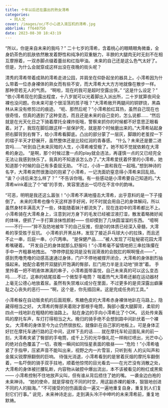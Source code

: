 ```yaml
---
title: 十年以后还在露出的熟女澪希
categories:
  - 同人文
cover: /images/oc/不小心进入液压机的澪希.jpg
abbrlink: ff640750
date: 2023-08-30 18:43:19
---
```

“所以，你是来自未来的我吗？”
二十七岁的澪希，含着桃心的眼睛眼角微垂，全身奶茶色的肌肤依然散发着野性和纯净的双重魅力，丰腴的大腿肉无时无刻不在相互摩擦着，一双赤脚点缀着蕾丝和红指甲油。
未来的自己还是这么色气太好了。
但是，为什么会就穿成这样出没在夜晚的街头呢？

清秀的澪希带着成熟的澪希走进公园，并肩坐在仰卧起坐的器具上。小澪希因为什么带着一位赤身裸体的熟女而有些不安，而大澪希大大方方地就像在散步一样。
那种旁若无人的气质。
“啊啦，现在的我可是超时空露出侠。”
“这是什么设定？”
“依小澪希现在的露出程度，十八岁就可以光着脚出入派出所，二十岁就算夜间全裸也没问题。你未来可是个很淫荡的孩子哦？”大澪希敞开两腿间的铜锣烧，黑森林从来没有修剪过的痕迹。
“呃、那然后呢？”小澪希脸红耳热，虽然自己现在也很奇怪，但真的遇到了这种变态，而且还是未来的自己变的，怎么说都……
“然后就是在光天化日之下骑着摩托全裸炸街哦，警察来抓你的时候都不好意思正眼看着。对了，我现在脚后跟这样一层保护壳，就是那个时候磨出来的。”大澪希站起身把右脚背到右臀下，给小澪希看脚底。凸出的部分蒙了一层灰，脚跟的老茧捏一下的褶子半天才舒展开，虽然整体还是比较红润的青春感。
“什么？未来还是要二进宫吗……”听到自己未来灰暗的人生，小澪希难受极了。她不知不觉就依赖在大澪希的身边。
“是啊，那个时候过激一点的play就会违法，再谨慎一点的又已经完全无法让我感到快乐了。我真的不知道该怎么办了。”大澪希爱抚着怀里的小澪希，她知道那个时候的自己有多委屈无助。
“不过，小诗一直和我在一起哦。”想到神诗的名字，大澪希突然很激动的抱紧了小澪希，一记洗面奶窒息得小澪希来回乱扭。
“诶？小诗后来怎么样了？”
“不告诉你哦。有一些感动是小澪希要自己知道的。”大澪希wink着比了个“嘘”的手势，笑容里透出一切尽在不言中的韵味。

“可恶，明明是我还这么嚣张！”小澪希不满地撞击大澪希，出乎意料的是一下子撞倒了。
未来的澪希也像今天这样游手好闲，时不时就会用自己的身体解闷，所以虽然身材丰满高大了一些，体能随着妹汁都流失了，现在连初中的澪希都比不上。
小澪希骑在大澪希身上，注意到对方身下的毛发已经被涩液打湿，散发着略微好闻的体味，便抓了一手打算涂抹性颜射——
但却摸到了几块圆溜溜的东西。
“噫啊——不行——”猝不及防地被年下的自己反推，但是0的体质已经深入骨髓，大澪希的享受胜于反抗。
小澪希扒开黑丛林，发现了接近乒乓球大小的拉珠，而且还不止一串，后庭一串，小穴两串。
“是保健产品……”被人发现了可耻秘密花园大澪希嘴硬着。
“开发自己的身体就那么舒服吗！”小澪希毫不留情地把三串拉珠攥在手中一齐粗暴地拽出。
“停停停屁股洞是没有润滑液的会脱肛的啊啊慢点——”，感到秃噜秃噜的动感高速通过身体，门户不停地被撑开闭合，大澪希的身体剧烈抽搐起来。她配合着劈开双腿扒开饱满的臀部，肛门用力半是主动地“排泄”着。
手里拎着一把不明液体淋漓的串子，小澪希面带喜悦，自己未来真的可以这么变态吗……不过，这串的结尾挂着一个微型手电筒？
喘着热气大澪希还躺在运动器材上毫无公德心地放着尿。虽然有失禁难以成分在里面，不过更多的是资深露出癖廉耻之心丧失的恶行——
“啊，这个是，你先插回来。这是完成任务的工具。”

小澪希躲在自动贩卖机的后面观察，焦糖色皮的大澪希赤身裸体地趴在马路上，隐藏得相当之好。
大澪希的臀部夹着刚才那根手电筒，胸部小腹大腿脚背，柔软的四点一线地趴在粗糙的柏油路上。
贴在身边的手向小澪希比了个OK。
远处传来轰鸣的摩托车声，车灯打得相当之大。晚归的骑手绝不会想到路中间趴伏着一个裸女。
大澪希的身体至今为止仍然很放松，就像趴在自己家的地板上。可是身体正好拦在摩托车通行路的正中间，这样下去的话……
就在摩托车轮迎面轧来的前一刻，大澪希夹紧了臀部的手电筒，成千上万的光华像礼花一样绚烂喷出，光芒中心的绝对白色覆盖了一切，夜晚一瞬间如同恒星表面的极昼——
“危险！”小澪希嗑紧了手指甲，压紧声音不能叫出来，视野之内一片雪盲，只听到有
人的尖叫声和金属尖锐摩擦翻倒的巨响。
待强光消退，小澪希看到的是冒着灰烟的摩托车翻倒着，一名吓倒的骑手双手拄地，顺着他惊愕的目光看去——在光芒没有消散之处，大澪希的身体被拦腰轧断，内容物从破腔中爆出流出，本不该被看见的粉红或黑紫——
小澪希控制不住地放声尖叫，但有谁从背后捂住了她的嘴。
一袭金边白袍的未来神诗。
“她的使命，就是穿梭在不同的时空，用这副赤裸的躯体，狠狠地创进不同的人的脑海。”
“不可接受的创伤画面会一遍又一遍地重复自身，重复到人们复刻它们行事。”
说完，未来神诗走出，走到满头冷汗中呻吟的未来澪希前，重复地默祷。
